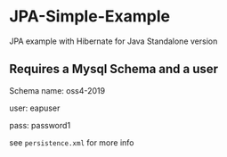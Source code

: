 # JPA-Simple-Example
JPA example with Hibernate for Java Standalone version

## Requires a Mysql Schema and a user

Schema name: oss4-2019

user: eapuser

pass: password1

see ```persistence.xml``` for more info
